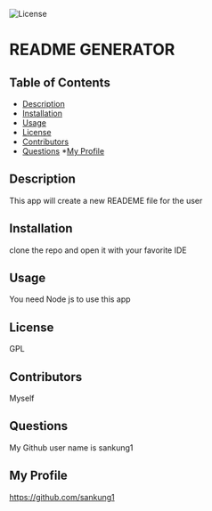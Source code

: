 
  ![License](https://img.shields.io/badge/License-GPL-blue.svg "License Badge")
  # README GENERATOR
  ## Table of Contents
  * [Description](#description) 
  * [Installation](#installation) 
  * [Usage](#usage) 
  * [License](#license) 
  * [Contributors](#contributors) 
  * [Questions](#questions)
  *[My Profile](#link)
  
  ## Description
  This app will create a new READEME file for the user

  ## Installation 
  clone the repo and open it with your favorite IDE

  ## Usage
  You need Node js to use this app

  ## License
  GPL

  ## Contributors
  Myself 

  ## Questions
  My Github user name is sankung1

  ## My Profile
  https://github.com/sankung1

